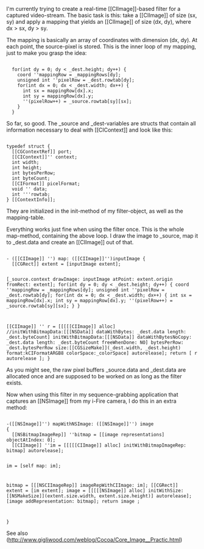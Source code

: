 I'm currently trying to create a real-time [[CIImage]]-based filter for a captured video-stream. The basic task is this: take a [[CIImage]] of size (sx, sy) and apply a mapping that yields an [[CIImage]] of size (dx, dy), where dx > sx, dy > sy.

The mapping is basically an array of coordinates with dimension (dx, dy). At each point, the source-pixel is stored. This is the inner loop of my mapping, just to make you grasp the idea:

<code>
  for(int dy = 0; dy < _dest.height; dy++) {
    coord ''mappingRow = _mappingRows[dy];
    unsigned int ''pixelRow = _dest.rowtab[dy];
    for(int dx = 0; dx < _dest.width; dx++) {
      int sx = mappingRow[dx].x;
      int sy = mappingRow[dx].y;
      ''(pixelRow++) = _source.rowtab[sy][sx];
    }
  }
</code>

So far, so good. The _source and _dest-variables are structs that contain all information necessary to deal with [[CIContext]] and look like this:

<code>
typedef struct {
  [[CGContextRef]] port;
  [[CIContext]]'' context;
  int width;
  int height;
  int bytesPerRow;
  int byteCount;
  [[CIFormat]] picelFormat;
  void '' data;
  int '''rowtab;
} [[ContextInfo]]; 
</code>

They are initialized in the init-method of my filter-object, as well as the mapping-table.

Everything works just fine when using the filter once. This is the whole map-method, containing the above loop. I draw the image to _source, map it to _dest.data and create an [[CIImage]] out of that.


<code>
- ([[CIImage]] '') map: ([[CIImage]]'')inputImage {
  [[CGRect]] extent = [inputImage extent];
  
  [_source.context drawImage: inputImage
	  atPoint: extent.origin
	  fromRect: extent];
  for(int dy = 0; dy < _dest.height; dy++) {
    coord ''mappingRow = _mappingRows[dy];
    unsigned int ''pixelRow = _dest.rowtab[dy];
    for(int dx = 0; dx < _dest.width; dx++) {
      int sx = mappingRow[dx].x;
      int sy = mappingRow[dx].y;
      ''(pixelRow++) = _source.rowtab[sy][sx];
    }
  }

  [[CIImage]] '' r = [[[[[CIImage]] alloc] 
		  //initWithBitmapData:[[[NSData]] dataWithBytes: _dest.data length: _dest.byteCount] 
          initWithBitmapData:[[[NSData]] dataWithBytesNoCopy: _dest.data length: _dest.byteCount freeWhenDone: NO] 
		  bytesPerRow: _dest.bytesPerRow 
		  size:[[CGSizeMake]](_dest.width, _dest.height) 
		  format:kCIFormatARGB8
		  colorSpace:_colorSpace] autorelease];
  return [ r autorelease ];
}
</code>

As you might see, the raw pixel buffers _source.data and _dest.data are allocated once and are supposed to be worked on as long as the filter exists. 

Now when using this filter in my sequence-grabbing application that captures an [[NSImage]] from my i-Fire camera, I do this in an extra method:

<code>
-([[NSImage]]'') mapWithNSImage: ([[NSImage]]'') image 
{	
  [[NSBitmapImageRep]] ''bitmap = [[image representations] objectAtIndex: 0];
  [[CIImage]] ''im = [[[[[CIImage]] alloc] initWithBitmapImageRep: bitmap] autorelease];

  im = [self map: im];

  bitmap = [[[NSCIImageRep]] imageRepWithCIImage: im];
  [[CGRect]] extent = [im extent];
  image = [[[[[NSImage]] alloc] initWithSize: [[NSMakeSize]](extent.size.width, extent.size.height)] autorelease];
  [image addRepresentation: bitmap];
  return image ;
  
}
</code>

See also (http://www.gigliwood.com/weblog/Cocoa/Core_Image__Practic.html)